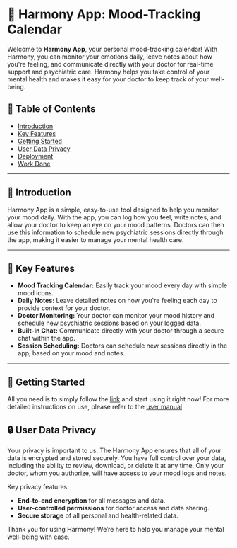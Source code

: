 # 🌿 Harmony App: Mood-Tracking Calendar

Welcome to **Harmony App**, your personal mood-tracking calendar! With Harmony, you can monitor your emotions daily, leave notes about how you're feeling, and communicate directly with your doctor for real-time support and psychiatric care. Harmony helps you take control of your mental health and makes it easy for your doctor to keep track of your well-being.

## 📖 Table of Contents
- [Introduction](#introduction)
- [Key Features](#key-features)
- [Getting Started](#getting-started)
- [User Data Privacy](#user-data-privacy)
- [Deployment](#deployment)
- [Work Done](#work-done)

---

## 🌟 Introduction

Harmony App is a simple, easy-to-use tool designed to help you monitor your mood daily. With the app, you can log how you feel, write notes, and allow your doctor to keep an eye on your mood patterns. Doctors can then use this information to schedule new psychiatric sessions directly through the app, making it easier to manage your mental health care.

---

## 🚀 Key Features

- **Mood Tracking Calendar:** Easily track your mood every day with simple mood icons.
- **Daily Notes:** Leave detailed notes on how you're feeling each day to provide context for your doctor.
- **Doctor Monitoring:** Your doctor can monitor your mood history and schedule new psychiatric sessions based on your logged data.
- **Built-in Chat:** Communicate directly with your doctor through a secure chat within the app.
- **Session Scheduling:** Doctors can schedule new sessions directly in the app, based on your mood and notes.

---

## 📲 Getting Started

All you need is to simply follow the [link](https://emotionalsupport.life/) and start using it right now! For more detailed instructions on use, please refer to the [user manual](https://github.com/shirokov-kirill/Emotional-Support-Capstone/blob/main/USER_MANUAL.md)


## 🔒 User Data Privacy

Your privacy is important to us. The Harmony App ensures that all of your data is encrypted and stored securely. You have full control over your data, including the ability to review, download, or delete it at any time. Only your doctor, whom you authorize, will have access to your mood logs and notes.

Key privacy features:
- **End-to-end encryption** for all messages and data.
- **User-controlled permissions** for doctor access and data sharing.
- **Secure storage** of all personal and health-related data.

Thank you for using Harmony! We’re here to help you manage your mental well-being with ease.
